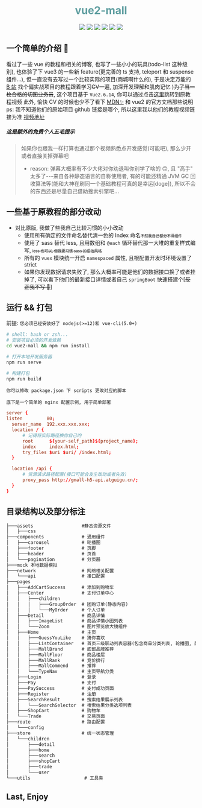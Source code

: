<h1 style="text-align: center; color: cadetblue;">vue2-mall</h1>

<div align="center">
	<img src="https://img.shields.io/badge/vue-2.6.14-green" />
	<img src="https://img.shields.io/badge/vue--cli-5.0x-orange" />
	<img src="https://img.shields.io/badge/sass-1.52.1-pink" />
	<img src="https://img.shields.io/badge/nprogress-0.2-lightgrey" />
	<img src="https://img.shields.io/badge/and%20more-...-yellowgreen" />
	<img src="https://img.shields.io/badge/license-MIT-blue" />
</div>

## 一个简单的介绍 👋

看过了一些 vue 的教程和相关的博客, 也写了一些小小的玩具(todo-list 这种级别), 也体验了下 vue3 的一些新 feature(更完善的 ts 支持, teleport 和 suspense 组件...), 但一直没有去写过一个比较实际的项目(商城啊什么的), 于是决定万能的 [B 站](https://www.bilibili.com) 找个偏实战项目的教程跟着学习~~CV~~一遍, 加深开发理解和肌肉记忆 )~~为了当一枚合格的切图业务员~~, 这个项目基于 `Vue2.6.14`, 你可以通过点击[这里](https://www.bilibili.com/video/BV1Vf4y1T7bw?share_source=copy_web)跳转到原教程视频
此外, 愉快 CV 的时候也少不了看下 [MDN✨](https://developer.mozilla.org/) 和 vue2 的官方文档那些说明
ps: 我不知道他们的原始项目 github 链接是哪个, 所以这里我以他们的教程视频链接为准
[视频地址](https://www.bilibili.com/video/BV1Vf4y1T7bw?share_source=copy_web)

##### 这是额外的免费个人五毛提示

> 如果你也跟我一样打算也通过那个视频熟悉点开发感觉(可能吧), 那么少开或者直接关掉弹幕吧
>
> - reason: 弹幕大概率有不少大佬对你劝退叫你别学了啥的 🙃, 且 "高手" 太多了---来自各种静态语言的自称使用者, 有的可能还精通 JVM GC 回收算法等(能和大神在刷同一个基础教程可真的是幸运[doge]), 所以不会的东西还是尽量自己借助搜索引擎吧...

## 一些基于原教程的部分改动

- 对比原版, 我做了些我自己比较习惯的小小改动
  - 使用所有确定的文件命名替代清一色的 Index 命名<span style="text-decoration: line-through; font-size: 10px;">不然我自己都分不清组件</span>
  - 使用了 sass 替代 less, 且用数组和 `@each` 循环替代那一大堆的重复样式编写, <span style="text-decoration: line-through; font-size: 10px;">less 也可以, 但我更习惯 sass 的语法风格</span>
  - 所有的 `vuex` 模块统一开启 `namespaced` 属性, 且根配置开发时环境设置了 strict
  - 如果你发现数据请求失败了, 那么大概率可能是他们的数据接口换了或者挂掉了, 可以看下他们的最新接口详情或者自己 `springBoot` 快速搭建个[~~反正我不写 🥲~~]

## 运行 && 打包

前提: `您必须已经安装好了 nodejs(>=12)和 vue-cli(5.0+)`

```sh
# shell: bash or zsh...
# 安装项目必须的开发依赖
cd vue2-mall && npm run install

# 打开本地开发服务器
npm run serve

# 构建打包
npm run build
```

`你可以修改 package.json 下 scripts 更改对应的脚本`

`底下是一个简单的 nginx 配置示例, 用于简单部署`

```conf
server {
listen         80;
  server_name  192.xxx.xxx.xxx;
  location / {
      # 记得将实际路径换你自己的
      root      ${your-self_path}${project_name};
      index     index.html;
      try_files $uri $uri/ /index.html;
  }

  location /api {
      # 资源请求路径配置(接口可能会发生改动或者失效)
      proxy_pass http://gmall-h5-api.atguigu.cn/;
  }
}
```

## 目录结构以及部分标注

```txt
├───assets                  #静态资源文件
│   ├───css
├───components              # 通用组件
│   ├───carousel            # 轮播图
│   ├───footer              # 页脚
│   ├───header              # 页首
│   └───pagination          # 分页器
├───mock 本地数据模拟
├───network                 # 网络相关配置
│   └───api                 # 接口配置
├───pages
│   ├───AddCartSuccess      # 添加到购物车
│   ├───Center              # 支付订单中心
│   │   ├───children
│   │   │   ├───GroupOrder  # 团购订单(静态内容)
│   │   │   └───MyOrder     # 个人订单
│   ├───Detail              # 商品详情
│   │   ├───ImageList       # 商品详情小图列表
│   │   └───Zoom            # 图片预览放大镜组件
│   ├───Home                # 主页
│   │   ├───GuessYouLike    # 猜你喜欢
│   │   ├───ListContainer   # 首页三级联动列表容器(包含商品分类列表, 轮播图, 静态内容导航)
│   │   ├───MallBrand       # 底部品牌推荐
│   │   ├───MallFloor       # 商品楼层
│   │   ├───MallRank        # 竞价排行
│   │   ├───MallCommend     # 推荐
│   │   └───TypeNav         # 主页导航分类
│   ├───Login               # 登录
│   ├───Pay                 # 支付
│   ├───PaySuccess          # 支付成功页面
│   ├───Register            # 注册
│   ├───SearchResult        # 搜索结果展示列表
│   │   └───SearchSelector  # 搜索结果分类选项列表
│   ├───ShopCart            # 购物车
│   └───Trade               # 交易页面
├───route                   # 路由配置
│   └───config
├───store                   # 统一状态管理
│   └───children
│       ├───detail
│       ├───home
│       ├───search
│       ├───shopCart
│       ├───trade
│       └───user
└───utils                    # 工具类
```

## Last, Enjoy
